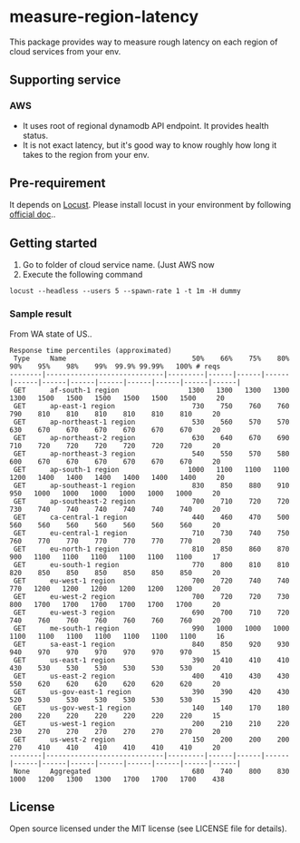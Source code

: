 # measure-region-latency
This package provides way to measure rough latency on each region of cloud services from your env.

## Supporting service
### AWS
 - It uses root of regional dynamodb API endpoint. It provides health status.
 - It is not exact latency, but it's good way to know roughly how long it takes to the region from your env.

## Pre-requirement
It depends on [Locust](https://github.com/locustio/locust). Please install locust in your environment by following [official doc](http://docs.locust.io/en/stable/installation.html)..

## Getting started

1. Go to folder of cloud service name. (Just AWS now
2. Execute the following command
```
locust --headless --users 5 --spawn-rate 1 -t 1m -H dummy
```

### Sample result

From WA state of US..
```
Response time percentiles (approximated)
 Type     Name                               50%    66%    75%    80%    90%    95%    98%    99%  99.9% 99.99%   100% # reqs
--------|-----------------------------|---------|------|------|------|------|------|------|------|------|------|------|------|
 GET      af-south-1 region                 1300   1300   1300   1300   1300   1500   1500   1500   1500   1500   1500     20
 GET      ap-east-1 region                   730    750    760    760    790    810    810    810    810    810    810     20
 GET      ap-northeast-1 region              530    560    570    570    630    670    670    670    670    670    670     20
 GET      ap-northeast-2 region              630    640    670    690    710    720    720    720    720    720    720     20
 GET      ap-northeast-3 region              540    550    570    580    600    670    670    670    670    670    670     20
 GET      ap-south-1 region                 1000   1100   1100   1100   1200   1400   1400   1400   1400   1400   1400     20
 GET      ap-southeast-1 region              830    850    880    910    950   1000   1000   1000   1000   1000   1000     20
 GET      ap-southeast-2 region              700    710    720    720    730    740    740    740    740    740    740     20
 GET      ca-central-1 region                440    460    470    500    560    560    560    560    560    560    560     20
 GET      eu-central-1 region                710    730    740    750    760    770    770    770    770    770    770     20
 GET      eu-north-1 region                  810    850    860    870    900   1100   1100   1100   1100   1100   1100     17
 GET      eu-south-1 region                  770    800    810    810    820    850    850    850    850    850    850     20
 GET      eu-west-1 region                   700    720    740    740    770   1200   1200   1200   1200   1200   1200     20
 GET      eu-west-2 region                   700    720    720    730    800   1700   1700   1700   1700   1700   1700     20
 GET      eu-west-3 region                   690    700    710    720    740    760    760    760    760    760    760     20
 GET      me-south-1 region                  990   1000   1000   1000   1100   1100   1100   1100   1100   1100   1100     16
 GET      sa-east-1 region                   840    850    920    930    940    970    970    970    970    970    970     15
 GET      us-east-1 region                   390    410    410    410    430    530    530    530    530    530    530     20
 GET      us-east-2 region                   400    410    430    430    550    620    620    620    620    620    620     20
 GET      us-gov-east-1 region               390    390    420    430    520    530    530    530    530    530    530     15
 GET      us-gov-west-1 region               140    140    170    180    200    220    220    220    220    220    220     15
 GET      us-west-1 region                   200    210    210    220    230    270    270    270    270    270    270     20
 GET      us-west-2 region                   150    200    200    200    270    410    410    410    410    410    410     20
--------|-----------------------------|---------|------|------|------|------|------|------|------|------|------|------|------|
 None     Aggregated                         680    740    800    830   1000   1200   1300   1300   1700   1700   1700    438
```

## License

Open source licensed under the MIT license (see LICENSE file for details).
